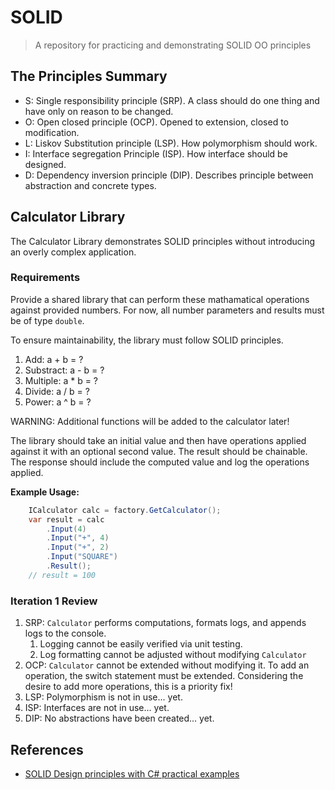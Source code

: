 # SOLID

> A repository for practicing and demonstrating SOLID OO principles


## The Principles Summary

* S: Single responsibility principle (SRP). A class should do one thing and have only on reason to be changed.
* O: Open closed principle (OCP). Opened to extension, closed to modification.
* L: Liskov Substitution principle (LSP). How polymorphism should work.
* I: Interface segregation Principle (ISP). How interface should be designed.
* D: Dependency inversion principle (DIP). Describes principle between abstraction and concrete types.

## Calculator Library

The Calculator Library demonstrates SOLID principles without introducing an overly complex 
application.

### Requirements

Provide a shared library that can perform these mathamatical operations against provided numbers.
For now, all number parameters and results must be of type `double`. 

To ensure maintainability, the library must follow
SOLID principles.  

1. Add: a + b = ?
2. Substract: a - b = ?
3. Multiple: a * b = ?
4. Divide: a / b = ?
5. Power: a ^ b = ?

WARNING: Additional functions will be added to the calculator later!

The library should take an initial value and then have operations applied against it
with an optional second value. The result should be chainable.  The response should include the 
computed value and log the operations applied.

**Example Usage:**

```csharp
    ICalculator calc = factory.GetCalculator();
    var result = calc
        .Input(4)
        .Input("+", 4)
        .Input("+", 2)
        .Input("SQUARE")
        .Result();
    // result = 100
```

### Iteration 1 Review

1. SRP: `Calculator` performs computations, formats logs, and appends logs to the console.
   1. Logging cannot be easily verified via unit testing.
   1. Log formatting cannot be adjusted without modifying `Calculator`
2. OCP: `Calculator` cannot be extended without modifying it. To add an operation, the switch statement
must be extended.  Considering the desire to add more operations, this is a priority fix!
3. LSP: Polymorphism is not in use... yet.
4. ISP: Interfaces are not in use... yet.
5. DIP: No abstractions have been created... yet.


## References

* [SOLID Design principles with C# practical examples](http://www.dotnetforall.com/solid-design-principles-examples/)
